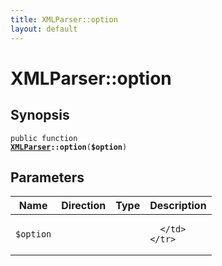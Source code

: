 ```yaml
---
title: XMLParser::option
layout: default
---
```


# XMLParser::option

## Synopsis

<code>public function <b><a href="XMLParser">XMLParser</a>::option</b>(<b>$option</b>)</code>

## Parameters

<table>
  <thead>
    <tr>
      <th>Name</th>
      <th>Direction</th>
      <th>Type</th>
      <th>Description</th>
    </tr>
  </thead>
  <tbody>
    <tr>
      <td><code>$option</code>
      <td><i></i></td>
      <td></td>
      <td>

      </td>
    </tr>
  </tbody>
</table>

